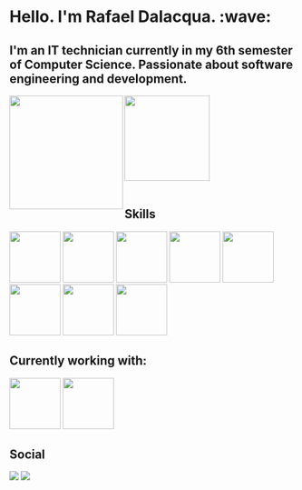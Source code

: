 <link rel="stylesheet" type="text/css" href="./css.css">

<h1> Hello. I'm Rafael Dalacqua. :wave: </h1>
<h2> I'm an IT technician currently in my 6th semester of Computer Science. Passionate about software engineering and development. </h2>
<div>
  <img height="200px" align="left" src="https://github-readme-stats.vercel.app/api?username=dalacquar&theme=chartreuse-dark"/>
  <img height="150px" src="https://github-readme-stats.vercel.app/api/top-langs/?username=dalacquar&hide_progress=false&theme=chartreuse-dark"/>
</div>
<br>
<h2 class="padding-top-10"> Skills </h2>
<div>
  <img width="90px" src="https://cdn.jsdelivr.net/gh/devicons/devicon/icons/react/react-original-wordmark.svg"/>
  <img width="90px" src="https://cdn.jsdelivr.net/gh/devicons/devicon/icons/typescript/typescript-original.svg"/>
  <img width="90px" src="https://cdn.jsdelivr.net/gh/devicons/devicon/icons/python/python-original-wordmark.svg"/>
  <img width="90px" src="https://cdn.jsdelivr.net/gh/devicons/devicon/icons/html5/html5-plain-wordmark.svg" />
  <img width="90px" src="https://cdn.jsdelivr.net/gh/devicons/devicon/icons/css3/css3-plain-wordmark.svg" />
  <img width="90px" src="https://cdn.jsdelivr.net/gh/devicons/devicon/icons/javascript/javascript-original.svg" />
  <img width="90px" src="https://cdn.jsdelivr.net/gh/devicons/devicon/icons/php/php-original.svg" />
  <img width="90px" src="https://cdn.jsdelivr.net/gh/devicons/devicon/icons/java/java-original-wordmark.svg" />
</div>
<h2> Currently working with: </h2>
<div>
  <img width="90px" src="https://cdn.jsdelivr.net/gh/devicons/devicon/icons/angularjs/angularjs-original.svg" />
  <img width="90px" src="https://cdn.jsdelivr.net/gh/devicons/devicon/icons/nodejs/nodejs-original.svg" />
</div>
<h2> Social </h2>
<div>
  <a target="_blank" href="https://www.linkedin.com/in/rafael-dalacqua-07761921b"><img src="https://img.shields.io/badge/LinkedIn-0077B5?style=for-the-badge&logo=linkedin&logoColor=white"></img></a>
  <a target="_blank" href="https://www.instagram.com/dalacquarafael"><img src="https://img.shields.io/badge/Instagram-E4405F?style=for-the-badge&logo=instagram&logoColor=white"></img></a>
</div>


